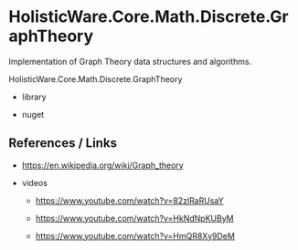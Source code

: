 # HolisticWare.Core.Math.Discrete.GraphTheory

Implementation of Graph Theory data structures and algorithms.

HolisticWare.Core.Math.Discrete.GraphTheory

*   library

*   nuget



## References / Links

*   https://en.wikipedia.org/wiki/Graph_theory

*   videos

    *   https://www.youtube.com/watch?v=82zlRaRUsaY
    
    *   https://www.youtube.com/watch?v=HkNdNpKUByM
    
    *   https://www.youtube.com/watch?v=HmQR8Xy9DeM
    
    


